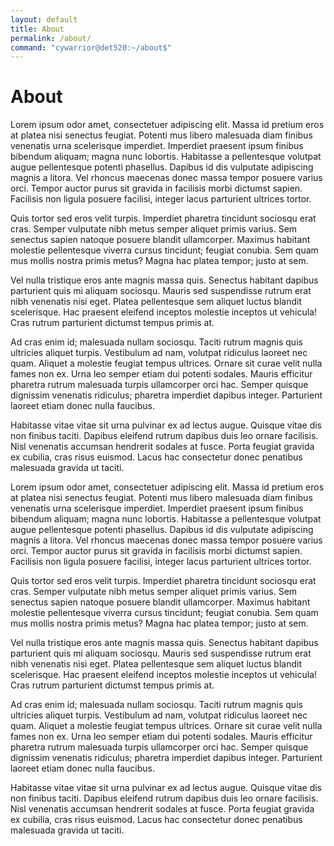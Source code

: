 ```yaml
---
layout: default
title: About
permalink: /about/
command: "cywarrior@det520:~/about$"
---
```


# About

Lorem ipsum odor amet, consectetuer adipiscing elit. Massa id pretium eros at platea nisi senectus feugiat. Potenti mus libero malesuada diam finibus venenatis urna scelerisque imperdiet. Imperdiet praesent ipsum finibus bibendum aliquam; magna nunc lobortis. Habitasse a pellentesque volutpat augue pellentesque potenti phasellus. Dapibus id dis vulputate adipiscing magnis a litora. Vel rhoncus maecenas donec massa tempor posuere varius orci. Tempor auctor purus sit gravida in facilisis morbi dictumst sapien. Facilisis non ligula posuere facilisi, integer lacus parturient ultrices tortor.

Quis tortor sed eros velit turpis. Imperdiet pharetra tincidunt sociosqu erat cras. Semper vulputate nibh metus semper aliquet primis varius. Sem senectus sapien natoque posuere blandit ullamcorper. Maximus habitant molestie pellentesque viverra cursus tincidunt; feugiat conubia. Sem quam mus mollis nostra primis metus? Magna hac platea tempor; justo at sem.

Vel nulla tristique eros ante magnis massa quis. Senectus habitant dapibus parturient quis mi aliquam sociosqu. Mauris sed suspendisse rutrum erat nibh venenatis nisi eget. Platea pellentesque sem aliquet luctus blandit scelerisque. Hac praesent eleifend inceptos molestie inceptos ut vehicula! Cras rutrum parturient dictumst tempus primis at.

Ad cras enim id; malesuada nullam sociosqu. Taciti rutrum magnis quis ultricies aliquet turpis. Vestibulum ad nam, volutpat ridiculus laoreet nec quam. Aliquet a molestie feugiat tempus ultrices. Ornare sit curae velit nulla fames non ex. Urna leo semper etiam dui potenti sodales. Mauris efficitur pharetra rutrum malesuada turpis ullamcorper orci hac. Semper quisque dignissim venenatis ridiculus; pharetra imperdiet dapibus integer. Parturient laoreet etiam donec nulla faucibus.

Habitasse vitae vitae sit urna pulvinar ex ad lectus augue. Quisque vitae dis non finibus taciti. Dapibus eleifend rutrum dapibus duis leo ornare facilisis. Nisl venenatis accumsan hendrerit sodales at fusce. Porta feugiat gravida ex cubilia, cras risus euismod. Lacus hac consectetur donec penatibus malesuada gravida ut taciti.

Lorem ipsum odor amet, consectetuer adipiscing elit. Massa id pretium eros at platea nisi senectus feugiat. Potenti mus libero malesuada diam finibus venenatis urna scelerisque imperdiet. Imperdiet praesent ipsum finibus bibendum aliquam; magna nunc lobortis. Habitasse a pellentesque volutpat augue pellentesque potenti phasellus. Dapibus id dis vulputate adipiscing magnis a litora. Vel rhoncus maecenas donec massa tempor posuere varius orci. Tempor auctor purus sit gravida in facilisis morbi dictumst sapien. Facilisis non ligula posuere facilisi, integer lacus parturient ultrices tortor.

Quis tortor sed eros velit turpis. Imperdiet pharetra tincidunt sociosqu erat cras. Semper vulputate nibh metus semper aliquet primis varius. Sem senectus sapien natoque posuere blandit ullamcorper. Maximus habitant molestie pellentesque viverra cursus tincidunt; feugiat conubia. Sem quam mus mollis nostra primis metus? Magna hac platea tempor; justo at sem.

Vel nulla tristique eros ante magnis massa quis. Senectus habitant dapibus parturient quis mi aliquam sociosqu. Mauris sed suspendisse rutrum erat nibh venenatis nisi eget. Platea pellentesque sem aliquet luctus blandit scelerisque. Hac praesent eleifend inceptos molestie inceptos ut vehicula! Cras rutrum parturient dictumst tempus primis at.

Ad cras enim id; malesuada nullam sociosqu. Taciti rutrum magnis quis ultricies aliquet turpis. Vestibulum ad nam, volutpat ridiculus laoreet nec quam. Aliquet a molestie feugiat tempus ultrices. Ornare sit curae velit nulla fames non ex. Urna leo semper etiam dui potenti sodales. Mauris efficitur pharetra rutrum malesuada turpis ullamcorper orci hac. Semper quisque dignissim venenatis ridiculus; pharetra imperdiet dapibus integer. Parturient laoreet etiam donec nulla faucibus.

Habitasse vitae vitae sit urna pulvinar ex ad lectus augue. Quisque vitae dis non finibus taciti. Dapibus eleifend rutrum dapibus duis leo ornare facilisis. Nisl venenatis accumsan hendrerit sodales at fusce. Porta feugiat gravida ex cubilia, cras risus euismod. Lacus hac consectetur donec penatibus malesuada gravida ut taciti.